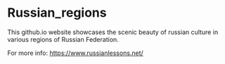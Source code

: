 # Russian_regions
This github.io website showcases the scenic beauty of russian culture in various regions of Russian Federation.

For more info: https://www.russianlessons.net/
